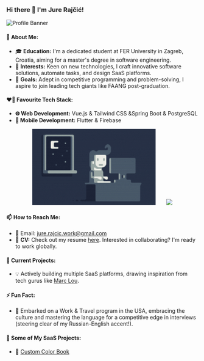### Hi there 👋 I'm Jure Rajčić!

![Profile Banner](https://user-images.githubusercontent.com/59575502/127335491-fdba1874-e943-4d3c-ab8c-678ffe22f8b8.png)

#### 🏫 About Me:
- 🎓 **Education:** I'm a dedicated student at FER University in Zagreb, Croatia, aiming for a master's degree in software engineering.
- 💼 **Interests:** Keen on new technologies, I craft innovative software solutions, automate tasks, and design SaaS platforms.
- 🥅 **Goals:** Adept in competitive programming and problem-solving, I aspire to join leading tech giants like FAANG post-graduation.

#### ❤️‍🔥 Favourite Tech Stack:

- **🌐 Web Development:** Vue.js & Tailwind CSS &Spring Boot & PostgreSQL
- **📱 Mobile Development:** Flutter & Firebase

<p align="center">
  <img src="https://raw.githubusercontent.com/AVS1508/AVS1508/master/assets/Night-Coding.gif" height="200"/>
  &nbsp;&nbsp;&nbsp;&nbsp;&nbsp;
  <img src="https://i.postimg.cc/nLPf9ckS/Snimka-zaslona-2024-04-25-092338.png" height="200"/>
</p>

#### 📫 How to Reach Me:
- 📧 Email: [jure.rajcic.work@gmail.com](mailto:jure.rajcic.work@gmail.com)
- 📄 **CV:** Check out my resume [here](https://smallpdf.com/file#s=871d23a8-5382-4974-9b03-a59885228303). Interested in collaborating? I'm ready to work globally.

#### 🌱 Current Projects:
- 💡 Actively building multiple SaaS platforms, drawing inspiration from tech gurus like [Marc Lou](https://www.youtube.com/@marc-lou).

#### ⚡ Fun Fact:
- 🗽 Embarked on a Work & Travel program in the USA, embracing the culture and mastering the language for a competitive edge in interviews (steering clear of my Russian-English accent!).

#### 🔗 Some of My SaaS Projects:
- 🎨 [Custom Color Book](http://customcolorbook.com)

